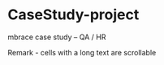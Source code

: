CaseStudy-project
=================

mbrace case study – QA / HR

Remark - cells with a long text are scrollable
